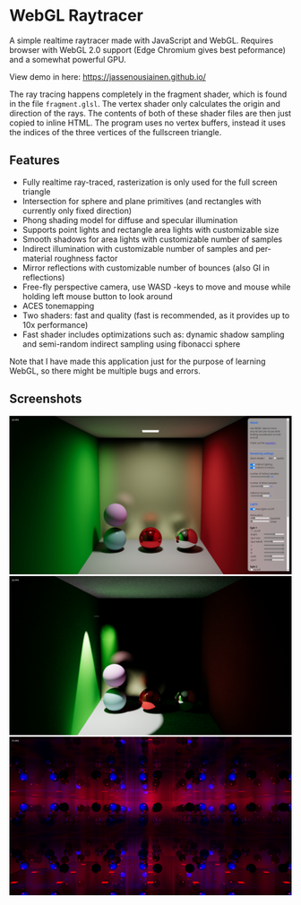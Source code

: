# WebGL Raytracer
A simple realtime raytracer made with JavaScript and WebGL. Requires browser with WebGL 2.0 support (Edge Chromium gives best peformance) and a somewhat powerful GPU.

View demo in here: https://jassenousiainen.github.io/

The ray tracing happens completely in the fragment shader, which is found in the file `fragment.glsl`. The vertex shader only calculates the origin and direction of the rays.
The contents of both of these shader files are then just copied to inline HTML.
The program uses no vertex buffers, instead it uses the indices of the three vertices of the fullscreen triangle.

## Features
- Fully realtime ray-traced, rasterization is only used for the full screen triangle
- Intersection for sphere and plane primitives (and rectangles with currently only fixed direction)
- Phong shading model for diffuse and specular illumination
- Supports point lights and rectangle area lights with customizable size
- Smooth shadows for area lights with customizable number of samples
- Indirect illumination with customizable number of samples and per-material roughness factor
- Mirror reflections with customizable number of bounces (also GI in reflections)
- Free-fly perspective camera, use WASD -keys to move and mouse while holding left mouse button to look around
- ACES tonemapping
- Two shaders: fast and quality (fast is recommended, as it provides up to 10x performance)
- Fast shader includes optimizations such as: dynamic shadow sampling and semi-random indirect sampling using fibonacci sphere

Note that I have made this application just for the purpose of learning WebGL, so there might be multiple bugs and errors.

## Screenshots
![screen1](/screenshots/screenshot1.png?raw=true)
![screen2](/screenshots/screenshot2.png?raw=true)
![screen3](/screenshots/screenshot3.png?raw=true)